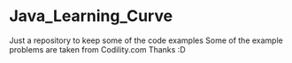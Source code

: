 # Java_Learning_Curve
Just a repository to keep some of the code examples
Some of the example problems are taken from Codility.com
Thanks :D
